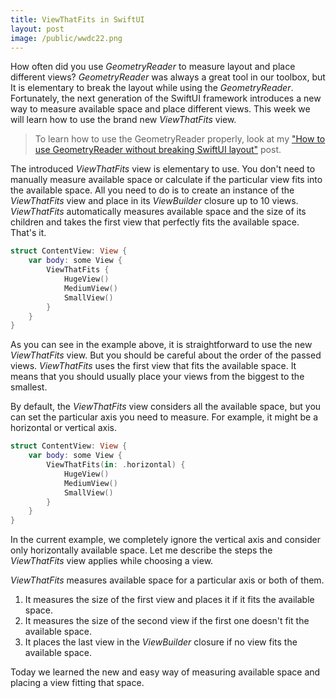 ```yaml
---
title: ViewThatFits in SwiftUI
layout: post
image: /public/wwdc22.png
---
```


How often did you use *GeometryReader* to measure layout and place different views? *GeometryReader* was always a great tool in our toolbox, but It is elementary to break the layout while using the *GeometryReader*. Fortunately, the next generation of the SwiftUI framework introduces a new way to measure available space and place different views. This week we will learn how to use the brand new *ViewThatFits* view.

> To learn how to use the GeometryReader properly, look at my ["How to use GeometryReader without breaking SwiftUI layout"](/2020/11/04/how-to-use-geometryreader-without-breaking-swiftui-layout/) post.

The introduced *ViewThatFits* view is elementary to use. You don't need to manually measure available space or calculate if the particular view fits into the available space. All you need to do is to create an instance of the *ViewThatFits* view and place in its *ViewBuilder* closure up to 10 views. *ViewThatFits* automatically measures available space and the size of its children and takes the first view that perfectly fits the available space. That's it.

```swift
struct ContentView: View {
    var body: some View {
        ViewThatFits {
            HugeView()
            MediumView()
            SmallView()
        }
    }
}
```

As you can see in the example above, it is straightforward to use the new *ViewThatFits* view. But you should be careful about the order of the passed views. *ViewThatFits* uses the first view that fits the available space. It means that you should usually place your views from the biggest to the smallest.

By default, the *ViewThatFits* view considers all the available space, but you can set the particular axis you need to measure. For example, it might be a horizontal or vertical axis.

```swift
struct ContentView: View {
    var body: some View {
        ViewThatFits(in: .horizontal) {
            HugeView()
            MediumView()
            SmallView()
        }
    }
}
```

In the current example, we completely ignore the vertical axis and consider only horizontally available space. Let me describe the steps the *ViewThatFits* view applies while choosing a view.

*ViewThatFits* measures available space for a particular axis or both of them.
1. It measures the size of the first view and places it if it fits the available space.
2. It measures the size of the second view if the first one doesn't fit the available space.
3. It places the last view in the *ViewBuilder* closure if no view fits the available space.

Today we learned the new and easy way of measuring available space and placing a view fitting that space.
